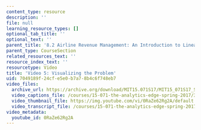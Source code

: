 ```yaml
---
content_type: resource
description: ''
file: null
learning_resource_types: []
optional_tab_title: ''
optional_text: ''
parent_title: '8.2 Airline Revenue Management: An Introduction to Linear Optimization '
parent_type: CourseSection
related_resources_text: ''
resource_index_text: ''
resourcetype: Video
title: 'Video 5: Visualizing the Problem'
uid: 7049189f-24cf-e5e0-b7a7-8b4c6f748eb7
video_files:
  archive_url: https://archive.org/download/MIT15.071S17/MIT15_071S17_Session_8.2.08_300k.mp4
  video_captions_file: /courses/15-071-the-analytics-edge-spring-2017/33524d584aaf58a4bb7d72dff124574d_0RaZe62Rg2A.vtt
  video_thumbnail_file: https://img.youtube.com/vi/0RaZe62Rg2A/default.jpg
  video_transcript_file: /courses/15-071-the-analytics-edge-spring-2017/1fe66b5119da4de6ce00337a53212e3e_0RaZe62Rg2A.pdf
video_metadata:
  youtube_id: 0RaZe62Rg2A
---
```

